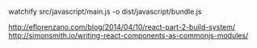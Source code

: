watchify src/javascript/main.js -o dist/javascript/bundle.js

http://eflorenzano.com/blog/2014/04/10/react-part-2-build-system/
http://simonsmith.io/writing-react-components-as-commonjs-modules/
